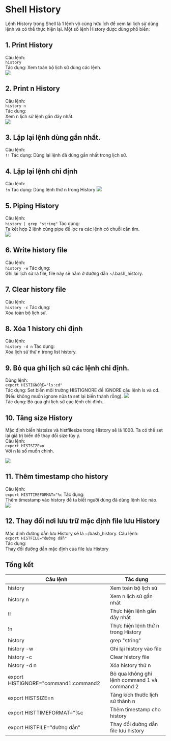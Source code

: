 ﻿# Shell History

Lệnh History trong Shell là 1 lệnh vô cùng hữu ích để xem lại lịch sử dùng lệnh và có thể thực hiện lại.
Một số lệnh History được dùng phổ biến:
## 1. Print History
Câu lệnh:  
```history```  
Tác dụng: Xem toàn bộ lịch sử dùng các lệnh.  
<img src = "../../Images/I. Working_On_The_Command_Line/3. Shell_history/Anh_1.png">

## 2. Print n History
Câu lệnh:  
```history n```  
Tác dung:  
Xem n lịch sử lệnh gần đây nhất.  
<img src = "../../Images/I. Working_On_The_Command_Line/3. Shell_history/Anh_2.png">

## 3. Lặp lại lệnh dùng gần nhất.
Câu lệnh:  
```!!```
Tác dụng: Dùng lại lệnh đã dùng gần nhất trong lịch sử.  

## 4. Lặp lại lệnh chỉ định
Câu lệnh:  
```!n```
Tác dụng: Dùng lệnh thứ n trong History
<img src = "../../Images/I. Working_On_The_Command_Line/3. Shell_history/Anh_3.png">

## 5. Piping History
Câu lệnh:  
```history | grep "string"```
Tác dụng:  
Ta kết hợp 2 lệnh cùng pipe để lọc ra các lệnh có chuỗi cần tìm.  
<img src = "../../Images/I. Working_On_The_Command_Line/3. Shell_history/Anh_4.png">

## 6. Write history file
Câu lệnh:  
```history -w```
Tác dụng:  
Ghi lại lịch sử ra file, file này sẽ nằm ở đường dẫn ~/.bash_history.

## 7. Clear history file
Câu lệnh:  
```history -c```
Tác dụng:  
Xóa toàn bộ lịch sử.

## 8. Xóa 1 history chỉ định
Câu lệnh:  
```history -d n```
Tác dụng:  
Xóa lịch sử thứ n trong list history.

## 9. Bỏ qua ghi lịch sử các lệnh chỉ định.
Dùng lệnh:  
```export HISTIGNORE="ls:cd"```  
Tác dụng: Set biến môi trường HISTIGNORE để IGNORE câu lệnh ls và cd. (Nếu không muốn ignore nữa ta set lại biến thành rỗng).
<img src = "../../Images/I. Working_On_The_Command_Line/3. Shell_history/Anh_5.png">  
Tác dụng: Bỏ qua ghi lịch sử các lệnh chỉ định.  

## 10. Tăng size History
Mặc định biến histsize  và histfilesize trong History sẽ là 1000. Ta có thể set lại giá trị biến để thay đổi size tùy ý.  
Câu lệnh:  
```export HISTSIZE=n```  
Với n là số muốn chỉnh.  

<img src = "../../Images/I. Working_On_The_Command_Line/3. Shell_history/Anh_6.png">  

## 11. Thêm timestamp cho history
Câu lệnh:  
```export HISTTIMEFORMAT="%c```
Tác dụng:  
Thêm timestamp vào history để ta biết người dùng đã dùng lệnh lúc nào.  
<img src = "../../Images/I. Working_On_The_Command_Line/3. Shell_history/Anh_7.png">  

## 12. Thay đổi nơi lưu trữ mặc định file lưu History
Mặc định đường dẫn lưu History sẽ là ~/bash_history.
Câu lệnh:  
```export HISTFILE="đường dẫn"```  
Tác dụng:  
Thay đổi đường dẫn mặc định của file lưu History

## Tổng kết
| Câu lệnh | Tác dụng |
|--|--|
| history | Xem toàn bộ lịch sử |
|history n|Xem n lịch sử gần nhất|
|!!|Thực hiện lệnh gần đây nhất|
|!n|Thực hiện lệnh thứ n trong History|
|history | grep "string"|Lọc lệnh trong History|
|history -w|Ghi lại history vào file|
|history -c|Clear history file|
|history -d n|Xóa history thứ n|
|export HISTIGNORE="command1:command2|Bỏ qua không ghi lệnh command 1 và command 2|
|export HISTSIZE=n|Tăng kích thước lịch sử thành n|
|export HISTTIMEFORMAT="%c|Thêm timestamp cho history|
|export HISTFILE="đường dẫn"|Thay đổi đường dẫn file lưu history|



